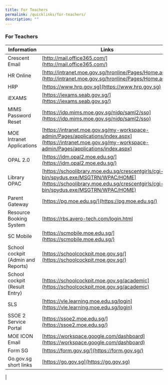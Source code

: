 ```yaml
---
title: For Teachers
permalink: /quicklinks/for-teachers/
description: ""
---
```

### **For Teachers**

| Information | Links |
|---|---|
| Crescent Email | [http://mail.office365.com/](http://mail.office365.com/) |
| HR Online | [http://intranet.moe.gov.sg/hronline/Pages/Home.aspx](http://intranet.moe.gov.sg/hronline/Pages/Home.aspx) |
| HRP  | [https://www.hrp.gov.sg](https://www.hrp.gov.sg) |
| iEXAMS | [https://iexams.seab.gov.sg/](https://iexams.seab.gov.sg/) |
| MIMS Password Reset | [https://idp.mims.moe.gov.sg/nidp/saml2/sso](https://idp.mims.moe.gov.sg/nidp/saml2/sso) |
| MOE Intranet Applications | [https://intranet.moe.gov.sg/my-workspace-admin/Pages/applications/index.aspx](https://intranet.moe.gov.sg/my-workspace-admin/Pages/applications/index.aspx) |
| OPAL 2.0 | [https://idm.opal2.moe.edu.sg/](https://idm.opal2.moe.edu.sg/) |
| Library OPAC  | [https://schoolibrary.moe.edu.sg/crescentgirls/cgi-bin/spydus.exe/MSGTRN/WPAC/HOME](https://schoolibrary.moe.edu.sg/crescentgirls/cgi-bin/spydus.exe/MSGTRN/WPAC/HOME) |
| Parent Gateway | [https://pg.moe.edu.sg/](https://pg.moe.edu.sg/) |
| Resource Booking System | [https://rbs.avero-tech.com/login.html |
| SC Mobile | [https://scmobile.moe.edu.sg/](https://scmobile.moe.edu.sg/) |
| School cockpit (Admin and Reports) | [https://schoolcockpit.moe.gov.sg/](https://schoolcockpit.moe.gov.sg/) |
| School cockpit (Result Entry) | [https://schoolcockpit.moe.gov.sg/academic](https://schoolcockpit.moe.gov.sg/academic) |
| SLS | [https://vle.learning.moe.edu.sg/login](https://vle.learning.moe.edu.sg/login) |
| SSOE 2 Service Portal | [https://ssoe2.moe.edu.sg/](https://ssoe2.moe.edu.sg/) |
| MOE ICON Email | [https://workspace.google.com/dashboard](https://workspace.google.com/dashboard) |
| Form SG | [https://form.gov.sg/](https://form.gov.sg/) |
| Go.gov.sg short links | [https://go.gov.sg](https://go.gov.sg) |
|